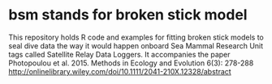 # bsm stands for broken stick model
This repository holds R code and examples for fitting broken stick models to seal dive data the way it would happen onboard Sea Mammal Research Unit tags called Satellite Relay Data Loggers. It accompanies the paper Photopoulou et al. 2015. Methods in Ecology and Evolution 6(3): 278-288 http://onlinelibrary.wiley.com/doi/10.1111/2041-210X.12328/abstract

